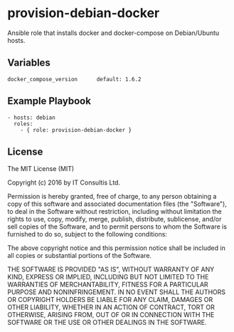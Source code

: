 # provision-debian-docker

Ansible role that installs docker and docker-compose on Debian/Ubuntu hosts.

## Variables
 
    docker_compose_version      default: 1.6.2

## Example Playbook

    - hosts: debian
      roles:
        - { role: provision-debian-docker }

## License

The MIT License (MIT)

Copyright (c) 2016 by IT Consultis Ltd.

Permission is hereby granted, free of charge, to any person obtaining a
copy of this software and associated documentation files (the "Software"),
to deal in the Software without restriction, including without limitation
the rights to use, copy, modify, merge, publish, distribute, sublicense,
and/or sell copies of the Software, and to permit persons to whom the
Software is furnished to do so, subject to the following conditions:

The above copyright notice and this permission notice shall be included in
all copies or substantial portions of the Software.

THE SOFTWARE IS PROVIDED "AS IS", WITHOUT WARRANTY OF ANY KIND, EXPRESS OR
IMPLIED, INCLUDING BUT NOT LIMITED TO THE WARRANTIES OF MERCHANTABILITY,
FITNESS FOR A PARTICULAR PURPOSE AND NONINFRINGEMENT. IN NO EVENT SHALL THE
AUTHORS OR COPYRIGHT HOLDERS BE LIABLE FOR ANY CLAIM, DAMAGES OR OTHER
LIABILITY, WHETHER IN AN ACTION OF CONTRACT, TORT OR OTHERWISE, ARISING
FROM, OUT OF OR IN CONNECTION WITH THE SOFTWARE OR THE USE OR OTHER DEALINGS
IN THE SOFTWARE.

